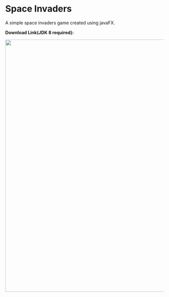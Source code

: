 # Space Invaders

A simple space invaders game created using javaFX.


<b>Download Link(JDK 8 required):</b>

<img src="https://github.com/Razibs/TheatreBooking/blob/master/Screenshots/space_invaders.gif" width="800">
